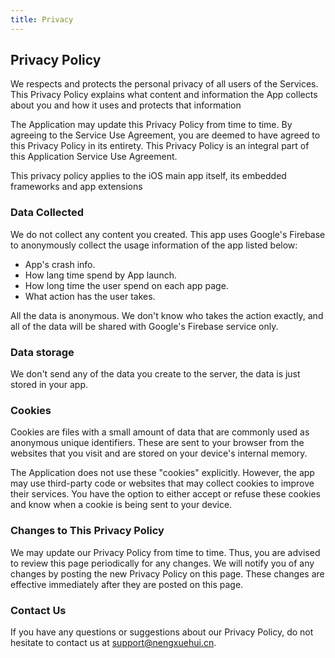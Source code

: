 ```yaml
---
title: Privacy
---
```


## Privacy Policy

We respects and protects the personal privacy of all users of the Services. This Privacy Policy explains what content and information the App collects about you and how it uses and protects that information 

The Application may update this Privacy Policy from time to time. By agreeing to the Service Use Agreement, you are deemed to have agreed to this Privacy Policy in its entirety. This Privacy Policy is an integral part of this Application Service Use Agreement.

This privacy policy applies to the iOS main app itself, its embedded frameworks and app extensions
### Data Collected
We do not collect any content you created.
This app uses Google's Firebase to anonymously collect the usage information of the app listed below:

- App's crash info.
- How lang time spend by App launch.
- How long time the user spend on each app page.
- What action has the user takes.

All the data is anonymous. We don't know who takes the action exactly, and all of the data will be shared with Google's Firebase service only.

### Data storage
We don't send any of the data you create to the server, the data is just stored in your app.

### Cookies
Cookies are files with a small amount of data that are commonly used as anonymous unique identifiers. These are sent to your browser from the websites that you visit and are stored on your device's internal memory.

The Application does not use these "cookies" explicitly. However, the app may use third-party code or websites that may collect cookies to improve their services. You have the option to either accept or refuse these cookies and know when a cookie is being sent to your device.


### Changes to This Privacy Policy
We may update our Privacy Policy from time to time. Thus, you are advised to review this page periodically for any changes. We will notify you of any changes by posting the new Privacy Policy on this page. These changes are effective immediately after they are posted on this page.

### Contact Us
If you have any questions or suggestions about our Privacy Policy, do not hesitate to contact us at support@nengxuehui.cn.

